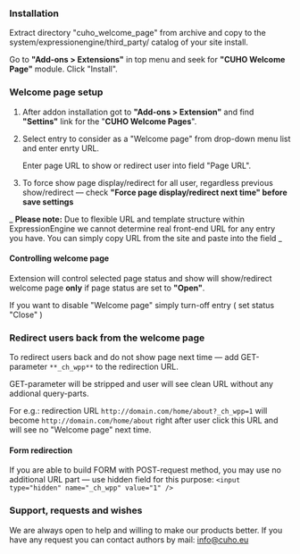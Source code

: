 ### Installation

Extract directory "cuho_welcome_page" from archive and copy to the system/expressionengine/third_party/ catalog of your site install.

Go to **"Add-ons > Extensions"** in top menu and seek for **"CUHO Welcome Page"** module.
Click "Install".

### Welcome page setup

1.  After addon installation got to **"Add-ons > Extension"** and find **"Settins"** link for the "**CUHO Welcome Pages**".
2.  Select entry to consider as a "Welcome page" from drop-down menu list and enter enrty URL.

    Enter page URL to show or redirect user into field "Page URL".
3.  To force show page display/redirect for all user, regardless previous show/redirect &mdash; check **"Force page display/redirect next time" before save settings**

_
	**Please note:** Due to flexible URL and template structure within ExpressionEngine we cannot determine real front-end URL for any entry you have.  You can simply copy URL from the site and paste into the field
_

#### Controlling welcome page

Extension will control selected page status and show will show/redirect welcome page **only** if page status are set to **"Open"**.

If you want to disable "Welcome page" simply turn-off entry ( set status "Close" )

### Redirect users back from the welcome page

To redirect users back and do not show page next time — add GET-parameter `**_ch_wpp**` to the redirection URL.

GET-parameter will be stripped and user will see clean URL without any addional query-parts.

For e.g.: redirection URL `http://domain.com/home/about?_ch_wpp=1` will become `http://domain.com/home/about` right after user click this URL and will see no "Welcome page" next time.

#### Form redirection

If you are able to build FORM with POST-request method, you may use no additional URL part — use hidden field for this purpose:
`
	<input type="hidden" name="_ch_wpp" value="1" />
`

### Support, requests and wishes

We are always open to help and willing to make our products better.
If you have any request you can contact authors by mail: [info@cuho.eu](mailto:info@cuho.eu)
